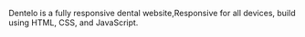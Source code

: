 Dentelo is a fully responsive dental website,Responsive for all devices, build using HTML, CSS, and JavaScript.

  